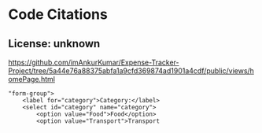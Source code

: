 # Code Citations

## License: unknown
https://github.com/imAnkurKumar/Expense-Tracker-Project/tree/5a44e76a88375abfa1a9cfd369874ad1901a4cdf/public/views/homePage.html

```
"form-group">
    <label for="category">Category:</label>
    <select id="category" name="category">
        <option value="Food">Food</option>
        <option value="Transport">Transport
```

